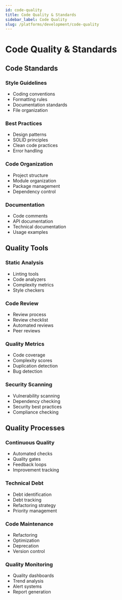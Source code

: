 ```yaml
---
id: code-quality
title: Code Quality & Standards
sidebar_label: Code Quality
slug: /platforms/development/code-quality
---
```


# Code Quality & Standards

## Code Standards

### Style Guidelines
- Coding conventions
- Formatting rules
- Documentation standards
- File organization

### Best Practices
- Design patterns
- SOLID principles
- Clean code practices
- Error handling

### Code Organization
- Project structure
- Module organization
- Package management
- Dependency control

### Documentation
- Code comments
- API documentation
- Technical documentation
- Usage examples

## Quality Tools

### Static Analysis
- Linting tools
- Code analyzers
- Complexity metrics
- Style checkers

### Code Review
- Review process
- Review checklist
- Automated reviews
- Peer reviews

### Quality Metrics
- Code coverage
- Complexity scores
- Duplication detection
- Bug detection

### Security Scanning
- Vulnerability scanning
- Dependency checking
- Security best practices
- Compliance checking

## Quality Processes

### Continuous Quality
- Automated checks
- Quality gates
- Feedback loops
- Improvement tracking

### Technical Debt
- Debt identification
- Debt tracking
- Refactoring strategy
- Priority management

### Code Maintenance
- Refactoring
- Optimization
- Deprecation
- Version control

### Quality Monitoring
- Quality dashboards
- Trend analysis
- Alert systems
- Report generation 